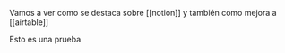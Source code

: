 Vamos a ver como se destaca sobre [[notion]] y también como mejora a [[airtable]]

Esto es una prueba